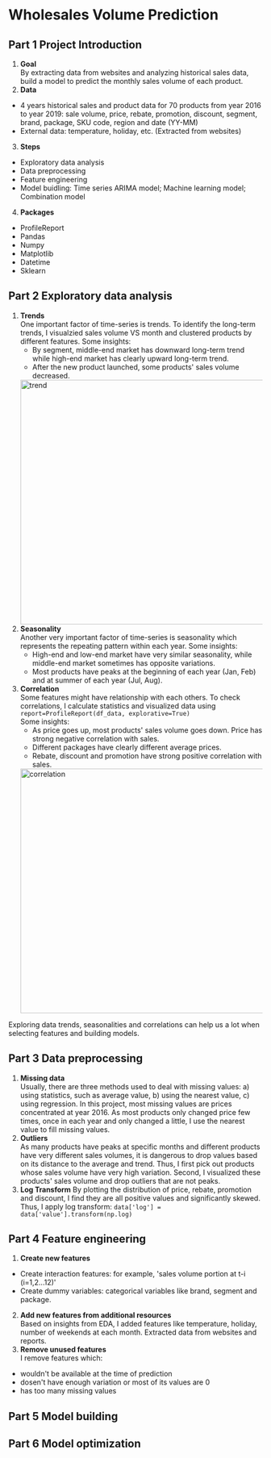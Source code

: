 # Wholesales Volume Prediction

## Part 1 Project Introduction
1. **Goal**  
By extracting data from websites and analyzing historical sales data, build a model to predict the monthly sales volume of each product.  
2. **Data**  
  - 4 years historical sales and product data for 70 products from year 2016 to year 2019: sale volume, price, rebate, promotion, discount, segment, brand, package, SKU code, region and date (YY-MM)
  - External data: temperature, holiday, etc. (Extracted from websites)  
3. **Steps**  
  - Exploratory data analysis
  - Data preprocessing
  - Feature engineering
  - Model buidling: Time series ARIMA model; Machine learning model; Combination model
4. **Packages**  
  - ProfileReport
  - Pandas
  - Numpy
  - Matplotlib
  - Datetime
  - Sklearn

## Part 2 Exploratory data analysis  
1. **Trends**  
    One important factor of time-series is trends. To identify the long-term trends, I visualzied sales volume VS month and clustered products by different features. 
    Some insights:  
    - By segment, middle-end market has downward long-term trend while high-end market has clearly upward long-term trend.  
    - After the new product launched, some products' sales volume decreased.  
    <img src="" alt="trend" width="666" height="485">
2. **Seasonality**  
    Another very important factor of time-series is seasonality which represents the repeating pattern within each year. 
    Some insights:  
    - High-end and low-end market have very similar seasonality, while middle-end market sometimes has opposite variations. 
    - Most products have peaks at the beginning of each year (Jan, Feb) and at summer of each year (Jul, Aug).   
3. **Correlation**  
    Some features might have relationship with each others. To check correlations, I calculate statistics and visualized data using `report=ProfileReport(df_data, explorative=True)`  
    Some insights:  
    - As price goes up, most products' sales volume goes down. Price has strong negative correlation with sales.  
    - Different packages have clearly different average prices. 
    - Rebate, discount and promotion have strong positive correlation with sales.  
    <img src="" alt="correlation" width="666" height="485">  
Exploring data trends, seasonalities and correlations can help us a lot when selecting features and building models.  

## Part 3 Data preprocessing
1. **Missing data**  
  Usually, there are three methods used to deal with missing values: a) using statistics, such as average value, b) using the nearest value, c) using regression. 
  In this project, most missing values are prices concentrated at year 2016. As most products only changed price few times, once in each year and only changed a little, I use the nearest value to fill missing values.  
2. **Outliers**  
  As many products have peaks at specific months and different products have very different sales volumes, it is dangerous to drop values based on its distance to the average and trend. Thus, I first pick out products whose sales volume have very high variation. Second, I visualized these products' sales volume and drop outliers that are not peaks.  
2. **Log Transform**
  By plotting the distribution of price, rebate, promotion and discount, I find they are all positive values and significantly skewed. Thus, I apply log transform: 
  `data['log'] = data['value'].transform(np.log)`  

## Part 4 Feature engineering
1. **Create new features**  
  - Create interaction features: for example, 'sales volume portion at t-i (i=1,2...12)'
  - Create dummy variables: categorical variables like brand, segment and package.  
2. **Add new features from additional resources**  
  Based on insights from EDA, I added features like temperature, holiday, number of weekends at each month. Extracted data from websites and reports.  
3. **Remove unused features**  
  I remove features which:  
  - wouldn't be available at the time of prediction
  - dosen't have enough variation or most of its values are 0
  - has too many missing values

## Part 5 Model building

## Part 6 Model optimization
